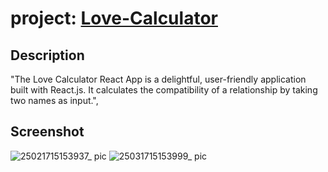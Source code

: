 # project: [Love-Calculator](https://lovecalculator-jfxh.onrender.com/)

## Description

"The Love Calculator React App is a delightful, user-friendly application built with React.js. It calculates the compatibility of a relationship by taking two names as input.",

## Screenshot

![25021715153937_ pic](https://github.com/JennyZhong2022/LoveCalculator/assets/109143979/399b2891-3783-44ed-bfff-5b5b0de1910b)
![25031715153999_ pic](https://github.com/JennyZhong2022/LoveCalculator/assets/109143979/7fd28488-214b-4139-8fb9-77dc22a050e8)
